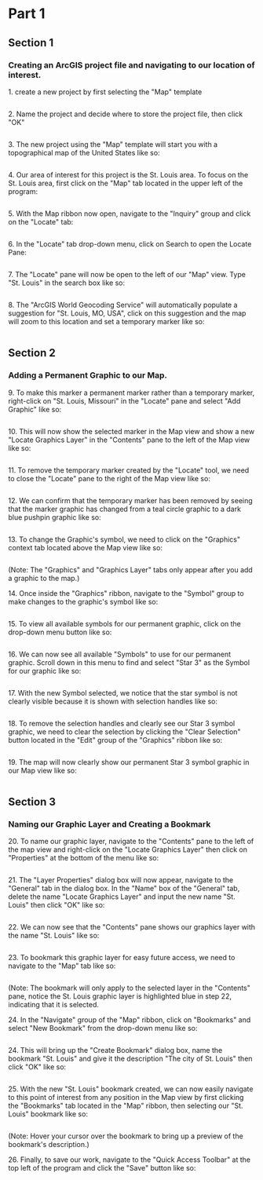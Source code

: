 # Part 1

## Section 1

### **Creating an ArcGIS project file and navigating to our location of interest.**

1\. create a new project by first selecting the "Map" template

<figure><img src=".gitbook/assets/1.png" alt=""><figcaption></figcaption></figure>

2\. Name the project and decide where to store the project file, then click "OK"

<figure><img src=".gitbook/assets/2.png" alt=""><figcaption></figcaption></figure>

3\. The new project using the "Map" template will start you with a topographical map of the United States like so:

<figure><img src=".gitbook/assets/3.png" alt=""><figcaption></figcaption></figure>

4\. Our area of interest for this project is the St. Louis area. To focus on the St. Louis area, first click on the "Map" tab located in the upper left of the program:

<figure><img src=".gitbook/assets/4.png" alt=""><figcaption></figcaption></figure>

5\. With the Map ribbon now open, navigate to the "Inquiry" group and click on the "Locate" tab:

<figure><img src=".gitbook/assets/5.png" alt=""><figcaption></figcaption></figure>

6\. In the "Locate" tab drop-down menu, click on Search to open the Locate Pane:

<figure><img src=".gitbook/assets/6.png" alt=""><figcaption></figcaption></figure>

7\. The "Locate" pane will now be open to the left of our "Map" view. Type "St. Louis" in the search box like so:

<figure><img src=".gitbook/assets/7.png" alt=""><figcaption></figcaption></figure>

8\. The "ArcGIS World Geocoding Service" will automatically populate a suggestion for "St. Louis, MO, USA", click on this suggestion and the map will zoom to this location and set a temporary marker like so:

<figure><img src=".gitbook/assets/8.png" alt=""><figcaption></figcaption></figure>

## **Section 2**&#x20;

### **Adding a Permanent Graphic to our Map.**

9\. To make this marker a permanent marker rather than a temporary marker, right-click on "St. Louis, Missouri" in the "Locate" pane and select "Add Graphic" like so:

<figure><img src=".gitbook/assets/9.png" alt=""><figcaption></figcaption></figure>

10\. This will now show the selected marker in the Map view and show a new "Locate Graphics Layer" in the "Contents" pane to the left of the Map view like so:

<figure><img src=".gitbook/assets/10.png" alt=""><figcaption></figcaption></figure>

11\. To remove the temporary marker created by the "Locate" tool, we need to close the "Locate" pane to the right of the Map view like so:

<figure><img src=".gitbook/assets/11.png" alt=""><figcaption></figcaption></figure>

12\. We can confirm that the temporary marker has been removed by seeing that the marker graphic has changed from a teal circle graphic to a dark blue pushpin graphic like so:

<figure><img src=".gitbook/assets/12.png" alt=""><figcaption></figcaption></figure>

13\. To change the Graphic's symbol, we need to click on the "Graphics" context tab located above the Map view like so:

<figure><img src=".gitbook/assets/13.png" alt=""><figcaption></figcaption></figure>

(Note: The "Graphics" and "Graphics Layer" tabs only appear after you add a graphic to the map.)

14\. Once inside the "Graphics" ribbon, navigate to the "Symbol" group to make changes to the graphic's symbol like so:

<figure><img src=".gitbook/assets/14.png" alt=""><figcaption></figcaption></figure>

15\. To view all available symbols for our permanent graphic, click on the drop-down menu button like so:

<figure><img src=".gitbook/assets/15.png" alt=""><figcaption></figcaption></figure>

16\. We can now see all available "Symbols" to use for our permanent graphic. Scroll down in this menu to find and select "Star 3" as the Symbol for our graphic like so:

<figure><img src=".gitbook/assets/16.png" alt=""><figcaption></figcaption></figure>

17\. With the new Symbol selected, we notice that the star symbol is not clearly visible because it is shown with selection handles like so:

<figure><img src=".gitbook/assets/17.png" alt=""><figcaption></figcaption></figure>

18\. To remove the selection handles and clearly see our Star 3 symbol graphic, we need to clear the selection by clicking the "Clear Selection" button located in the "Edit" group of the "Graphics" ribbon like so:

<figure><img src=".gitbook/assets/18.png" alt=""><figcaption></figcaption></figure>

19\. The map will now clearly show our permanent Star 3 symbol graphic in our Map view like so:

<figure><img src=".gitbook/assets/19.png" alt=""><figcaption></figcaption></figure>

## **Section 3**

### **Naming our Graphic Layer and Creating a Bookmark**

20\. To name our graphic layer, navigate to the "Contents" pane to the left of the map view and right-click on the "Locate Graphics Layer" then click on "Properties" at the bottom of the menu like so:

<figure><img src=".gitbook/assets/20.png" alt=""><figcaption></figcaption></figure>

21\. The "Layer Properties" dialog box will now appear, navigate to the "General" tab in the dialog box. In the "Name" box of the "General" tab, delete the name "Locate Graphics Layer" and input the new name "St. Louis" then click "OK" like so:

<figure><img src=".gitbook/assets/21.png" alt=""><figcaption></figcaption></figure>

22\. We can now see that the "Contents" pane shows our graphics layer with the name "St. Louis" like so:

<figure><img src=".gitbook/assets/22.png" alt=""><figcaption></figcaption></figure>

23\. To bookmark this graphic layer for easy future access, we need to navigate to the "Map" tab like so:

<figure><img src=".gitbook/assets/4.png" alt=""><figcaption></figcaption></figure>

(Note: The bookmark will only apply to the selected layer in the "Contents" pane, notice the St. Louis graphic layer is highlighted blue in step 22, indicating that it is selected.

24\. In the "Navigate" group of the "Map" ribbon, click on "Bookmarks" and select "New Bookmark" from the drop-down menu like so:

<figure><img src=".gitbook/assets/23.png" alt=""><figcaption></figcaption></figure>

24\. This will bring up the "Create Bookmark" dialog box, name the bookmark "St. Louis" and give it the description "The city of St. Louis" then click "OK" like so:

<figure><img src=".gitbook/assets/24.png" alt=""><figcaption></figcaption></figure>

25\. With the new "St. Louis" bookmark created, we can now easily navigate to this point of interest from any position in the Map view by first clicking the "Bookmarks" tab located in the "Map" ribbon, then selecting our "St. Louis" bookmark like so:

<figure><img src=".gitbook/assets/25.png" alt=""><figcaption></figcaption></figure>

(Note: Hover your cursor over the bookmark to bring up a preview of the bookmark's description.)

26\. Finally, to save our work, navigate to the "Quick Access Toolbar" at the top left of the program and click the "Save" button like so:

<figure><img src=".gitbook/assets/26.png" alt=""><figcaption></figcaption></figure>
